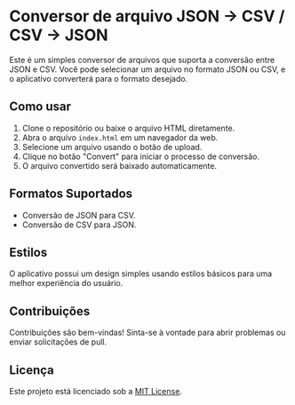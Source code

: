 # Conversor de arquivo JSON -> CSV / CSV -> JSON

Este é um simples conversor de arquivos que suporta a conversão entre JSON e CSV. Você pode selecionar um arquivo no formato JSON ou CSV, e o aplicativo converterá para o formato desejado.

## Como usar

1. Clone o repositório ou baixe o arquivo HTML diretamente.
2. Abra o arquivo `index.html` em um navegador da web.
3. Selecione um arquivo usando o botão de upload.
4. Clique no botão "Convert" para iniciar o processo de conversão.
5. O arquivo convertido será baixado automaticamente.

## Formatos Suportados

- Conversão de JSON para CSV.
- Conversão de CSV para JSON.

## Estilos

O aplicativo possui um design simples usando estilos básicos para uma melhor experiência do usuário.

## Contribuições

Contribuições são bem-vindas! Sinta-se à vontade para abrir problemas ou enviar solicitações de pull.

## Licença

Este projeto está licenciado sob a [MIT License](LICENSE).
